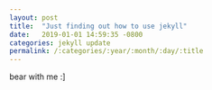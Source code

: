 ```yaml
---
layout: post
title:  "Just finding out how to use jekyll"
date:   2019-01-01 14:59:35 -0800
categories: jekyll update
permalink: /:categories/:year/:month/:day/:title
---
```


bear with me :]